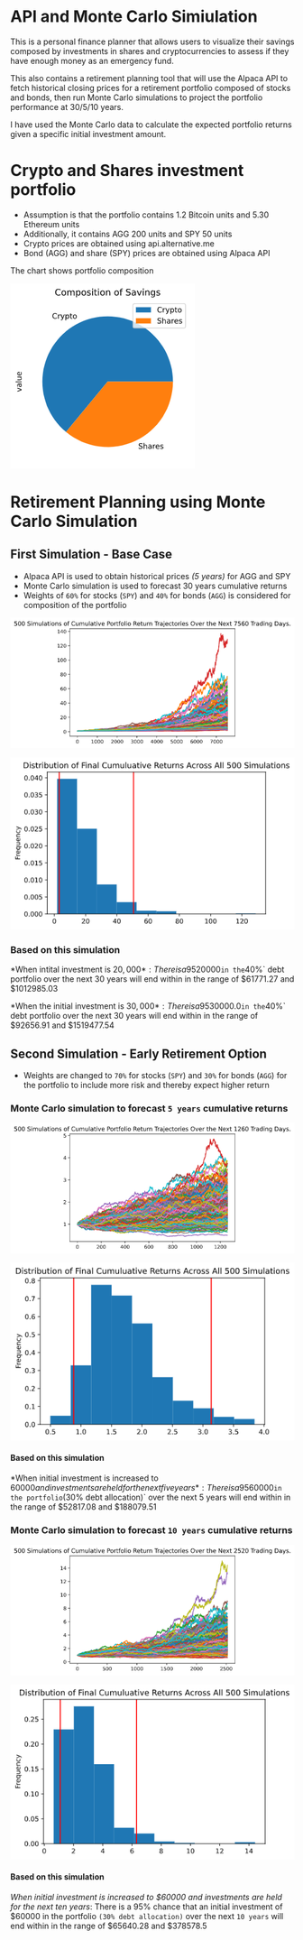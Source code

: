 # API and Monte Carlo Simiulation 


This is a personal finance planner that allows users to visualize their savings composed by investments in shares and cryptocurrencies to assess if they have enough money as an emergency fund.

This also contains a retirement planning tool that will use the Alpaca API to fetch historical closing prices for a retirement portfolio composed of stocks and bonds, then run Monte Carlo simulations to project the portfolio performance at 30/5/10 years. 

I have used the Monte Carlo data to calculate the expected portfolio returns given a specific initial investment amount.

# Crypto and Shares investment portfolio

* Assumption is that the portfolio contains 1.2 Bitcoin units and 5.30 Ethereum units
* Additionally, it contains AGG 200 units and SPY 50 units
* Crypto prices are obtained using api.alternative.me
* Bond (AGG) and share (SPY) prices are obtained using Alpaca API

The chart shows portfolio composition

![Crypto and Shares Portfolio value pie chart](Images/crypto_share_breakup.png)

# Retirement Planning using Monte Carlo Simulation

## First Simulation -  Base Case
* Alpaca API is used to obtain historical prices *(5 years)* for AGG and SPY
* Monte Carlo simulation is used to forecast 30 years cumulative returns
* Weights of `60%` for stocks (`SPY`) and `40%` for bonds (`AGG`) is considered for composition of the portfolio

![Monte Carlo Simulation](Images/plot_1.png)

![Probability Distribution of final cummulative returns](Images/plot_1_dist.png)

### Based on this simulation

*When intital investment is $20,000*:
There is a 95% chance that an initial investment of `$20000` in the `40%` debt portfolio over the next 30 years will end within in the range of $61771.27 and $1012985.03

*When the initial investment is $30,000*:
There is a 95% chance that an initial investment of `$30000.0` in the `40%` debt portfolio over the next 30 years will end within in the range of $92656.91 and $1519477.54

## Second Simulation - Early Retirement Option

* Weights are changed to `70%` for stocks (`SPY`) and `30%` for bonds (`AGG`) for the portfolio to include more risk and thereby expect higher return

### Monte Carlo simulation to forecast `5 years` cumulative returns


![Monte Carlo Simulation](Images/Plot_2.png)

![Probability Distribution of final cummulative returns](Images/plot_2_dist.png)

#### Based on this simulation

*When initial investment is increased to $60000 and investments are held for the next five years*:
There is a 95% chance that an initial investment of `$60000` in the portfolio `(30% debt allocation)` over the next 5 years will end within in the range of $52817.08 and $188079.51

### Monte Carlo simulation to forecast `10 years` cumulative returns


![Monte Carlo Simulation](Images/plot_3.png)

![Probability Distribution of final cummulative returns](Images/plot_3_dist.png)

#### Based on this simulation

*When initial investment is increased to $60000 and investments are held for the next ten years*:
There is a 95% chance that an initial investment of $60000 in the portfolio `(30% debt allocation)` over the next `10 years` will end within in the range of $65640.28 and $378578.5
